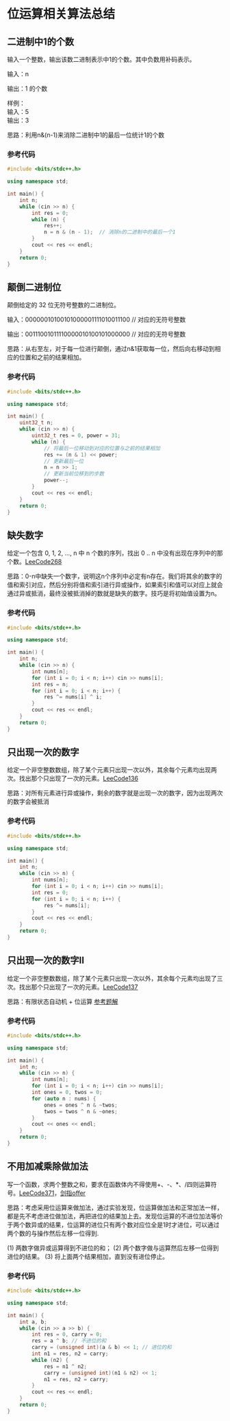 # 位运算相关算法总结

## 二进制中1的个数

输入一个整数，输出该数二进制表示中1的个数。其中负数用补码表示。

输入：n

输出：1 的个数

样例：<br>输入：5<br>输出：3

思路：利用n&(n-1)来消除二进制中1的最后一位统计1的个数

### 参考代码

```c++
#include <bits/stdc++.h>

using namespace std;

int main() {
    int n;
    while (cin >> n) {
        int res = 0;
        while (n) {
            res++;
            n = n & (n - 1);  // 消除n的二进制中的最后一个1
        }
        cout << res << endl;
    }
    return 0;
}
```

## 颠倒二进制位

颠倒给定的 32 位无符号整数的二进制位。

输入：00000010100101000001111010011100 // 对应的无符号整数

输出：00111001011110000010100101000000 // 对应的无符号整数

思路：从右至左，对于每一位进行颠倒，通过n&1获取每一位，然后向右移动到相应的位置和之前的结果相加。

### 参考代码

```c++
#include <bits/stdc++.h>

using namespace std;

int main() {
    uint32_t n;
    while (cin >> n) {
        uint32_t res = 0, power = 31;
        while (n) {
            // 将最后一位移动到对应的位置与之前的结果相加
            res += (n & 1) << power;
            // 更新最后一位
            n = n >> 1;
            // 更新当前位移到的步数
            power--;
        }
        cout << res << endl;
    }
    return 0;
}
```

## 缺失数字

给定一个包含 0, 1, 2, ..., n 中 n 个数的序列，找出 0 .. n 中没有出现在序列中的那个数。[LeeCode268](https://leetcode-cn.com/problems/missing-number/)

思路：0-n中缺失一个数字，说明这n个序列中必定有n存在。我们将其余的数字的值和索引对应，然后分别将值和索引进行异或操作，如果索引和值可以对应上就会通过异或抵消，最终没被抵消掉的数就是缺失的数字。技巧是将初始值设置为n。

### 参考代码

```c++
#include <bits/stdc++.h>

using namespace std;

int main() {
    int n;
    while (cin >> n) {
        int nums[n];
        for (int i = 0; i < n; i++) cin >> nums[i];
        int res = n;
        for (int i = 0; i < n; i++) {
            res ^= nums[i] ^ i;
        }
        cout << res << endl;
    }
    return 0;
}
```

## 只出现一次的数字

给定一个非空整数数组，除了某个元素只出现一次以外，其余每个元素均出现两次。找出那个只出现了一次的元素。[LeeCode136](https://leetcode-cn.com/problems/single-number/)

思路：对所有元素进行异或操作，剩余的数字就是出现一次的数字，因为出现两次的数字会被抵消

### 参考代码

```c++
#include <bits/stdc++.h>

using namespace std;

int main() {
    int n;
    while (cin >> n) {
        int nums[n];
        for (int i = 0; i < n; i++) cin >> nums[i];
        int res = 0;
        for (int i = 0; i < n; i++) {
            res ^= nums[i];
        }
        cout << res << endl;
    }
    return 0;
}
```

## 只出现一次的数字II

给定一个非空整数数组，除了某个元素只出现一次以外，其余每个元素均出现了三次。找出那个只出现了一次的元素。[LeeCode137](https://leetcode-cn.com/problems/single-number-ii/)

思路：有限状态自动机 + 位运算 [参考题解](https://leetcode-cn.com/problems/single-number-ii/solution/single-number-ii-mo-ni-san-jin-zhi-fa-by-jin407891/)

### 参考代码

```c++
#include <bits/stdc++.h>

using namespace std;

int main() {
    int n;
    while (cin >> n) {
        int nums[n];
        for (int i = 0; i < n; i++) cin >> nums[i];
        int ones = 0, twos = 0;
        for (auto n : nums) {
            ones = ones ^ n & ~twos;
            twos = twos ^ n & ~ones;
        }
        cout << ones << endl;
    }
    return 0;
}

```

## 不用加减乘除做加法

写一个函数，求两个整数之和，要求在函数体内不得使用+、-、*、/四则运算符号。[LeeCode371](https://leetcode-cn.com/problems/sum-of-two-integers/)，[剑指offer](https://www.nowcoder.com/practice/59ac416b4b944300b617d4f7f111b215?tpId=13&tqId=11201&tPage=3&rp=3&ru=/ta/coding-interviews&qru=/ta/coding-interviews/question-ranking)

思路：考虑采用位运算来做加法，通过实验发现，位运算做加法和正常加法一样，都是先不考虑进位做加法，再把进位的结果加上去。发现位运算的不进位加法等价于两个数异或的结果，位运算的进位只有两个数对应位全是1时才进位，可以通过两个数的与操作然后左移一位得到.

(1) 两数字做异或运算得到不进位的和；
(2) 两个数字做与运算然后左移一位得到进位的结果。
(3) 将上面两个结果相加，直到没有进位停止。

### 参考代码

```c++
#include <bits/stdc++.h>

using namespace std;

int main() {
    int a, b;
    while (cin >> a >> b) {
        int res = 0, carry = 0;
        res = a ^ b; // 不进位的和
        carry = (unsigned int)(a & b) << 1; // 进位的和
        int n1 = res, n2 = carry;
        while (n2) {
            res = n1 ^ n2;
            carry = (unsigned int)(n1 & n2) << 1;
            n1 = res, n2 = carry;
        }
        cout << res << endl;
    }
    return 0;
}
```
